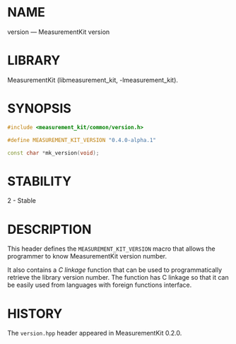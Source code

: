 # NAME
version &mdash; MeasurementKit version

# LIBRARY
MeasurementKit (libmeasurement_kit, -lmeasurement_kit).

# SYNOPSIS
```C++
#include <measurement_kit/common/version.h>

#define MEASUREMENT_KIT_VERSION "0.4.0-alpha.1"

const char *mk_version(void);
```

# STABILITY

2 - Stable

# DESCRIPTION

This header defines the `MEASUREMENT_KIT_VERSION` macro that allows
the programmer to know MeasurementKit version number.

It also contains a *C linkage* function that can be used to programmatically
retrieve the library version number. The function has C linkage so that it
can be easily used from languages with foreign functions interface.

# HISTORY

The `version.hpp` header appeared in MeasurementKit 0.2.0.
